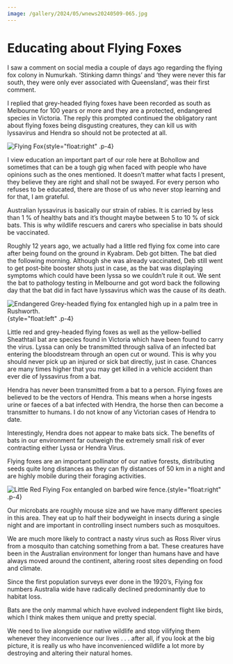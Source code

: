```yaml
---
image: /gallery/2024/05/wnews20240509-065.jpg
---
```

# Educating about Flying Foxes

I saw a comment on social media a couple
of days ago regarding the flying fox colony in
Numurkah. ‘Stinking damn things’ and ‘they
were never this far south, they were only ever
associated with Queensland’, was their first
comment.

I replied that grey-headed flying foxes
have been recorded as south as Melbourne for
100 years or more and they are a protected,
endangered species in Victoria. The reply
this prompted continued the obligatory rant
about flying foxes being disgusting creatures,
they can kill us with lyssavirus and Hendra so
should not be protected at all.

![Flying Fox](https://media.wnews.org.au/gallery/2024/05/wnews20240509-065.jpg){style="float:right" .p-4}

I view education an important part of our
role here at Bohollow and sometimes that can
be a tough gig when faced with people who
have opinions such as the ones mentioned.
It doesn’t matter what facts I present, they
believe they are right and shall not be swayed.
For every person who refuses to be educated,
there are those of us who never stop learning
and for that, I am grateful.

Australian lyssavirus is basically our
strain of rabies. It is carried by less than 1
% of healthy bats and it’s thought maybe
between 5 to 10 % of sick bats. This is why
wildlife rescuers and carers who specialise in
bats should be vaccinated.

Roughly 12 years ago, we actually had a
little red flying fox come into care after being
found on the ground in Kyabram. Deb got
bitten. The bat died the following morning.
Although she was already vaccinated, Deb
still went to get post-bite booster shots just
in case, as the bat was displaying symptoms
which could have been lyssa so we couldn’t
rule it out. We sent the bat to pathology
testing in Melbourne and got word back the
following day that the bat did in fact have
lyssavirus which was the cause of its death.

![Endangered Grey-headed flying fox entangled high up in a palm tree in Rushworth.](https://media.wnews.org.au/gallery/2024/05/wnews20240509-066.jpg){style="float:left" .p-4}

Little red and grey-headed flying foxes as
well as the yellow-bellied Sheathtail bat are
species found in Victoria which have been
found to carry the virus. Lyssa can only be
transmitted through saliva of an infected bat
entering the bloodstream through an open cut
or wound. This is why you should never pick
up an injured or sick bat directly, just in case.
Chances are many times higher that you may
get killed in a vehicle accident than ever die
of lyssavirus from a bat.

Hendra has never been transmitted from a
bat to a person. Flying foxes are believed to
be the vectors of Hendra. This means when a
horse ingests urine or faeces of a bat infected
with Hendra, the horse then can become a
transmitter to humans. I do not know of any
Victorian cases of Hendra to date.

Interestingly, Hendra does not appear to
make bats sick. The benefits of bats in our
environment far outweigh the extremely
small risk of ever contracting either Lyssa or
Hendra Virus.

Flying foxes are an important pollinator
of our native forests, distributing seeds quite
long distances as they can fly distances of 50
km in a night and are highly mobile during
their foraging activities.

![Little Red Flying Fox entangled on barbed wire fence.](https://media.wnews.org.au/gallery/2024/05/wnews20240509-067.jpg){style="float:right" .p-4}

Our microbats are roughly mouse size
and we have many different species in this
area. They eat up to half their bodyweight
in insects during a single night and are
important in controlling insect numbers such
as mosquitoes.

We are much more likely to contract a
nasty virus such as Ross River virus from a
mosquito than catching something from a bat.
These creatures have been in the Australian
environment for longer than humans have
and have always moved around the continent,
altering roost sites depending on food and
climate.

Since the first population surveys ever
done in the 1920’s, Flying fox numbers
Australia wide have radically declined
predominantly due to habitat loss.

Bats are the only mammal which have
evolved independent flight like birds, which
I think makes them unique and pretty special.

We need to live alongside our native
wildlife and stop vilifying them whenever
they inconvenience our lives . . . after all, if
you look at the big picture, it is really us who
have inconvenienced wildlife a lot more by
destroying and altering their natural homes.
